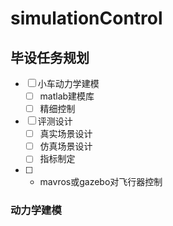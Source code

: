 # simulationControl

## 毕设任务规划

- [ ] 小车动力学建模
  - [ ] matlab建模库
  - [ ] 精细控制
- [ ] 评测设计
  - [ ] 真实场景设计
  - [ ] 仿真场景设计
  - [ ] 指标制定
- [ ] * mavros或gazebo对飞行器控制

### 动力学建模
